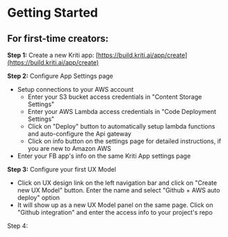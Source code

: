 # Getting Started

## 

## For first-time creators:

**Step 1:**  Create a new Kriti app: [https://build.kriti.ai/app/create](https://build.kriti.ai/app/create)

**Step 2:** Configure App Settings page

* Setup connections to your AWS account
  * Enter your S3 bucket access credentials in "Content Storage Settings"
  * Enter your AWS Lambda access credentials  in  "Code Deployment Settings"
  * Click on "Deploy" button to automatically setup lambda functions and auto-configure the Api gateway
  * Click on info button on the settings page for detailed instructions, if you are new to Amazon AWS
* Enter your FB app's info on the same Kriti App settings page

**Step 3:** Configure your first UX Model

* Click on UX design link on the left navigation bar and click on "Create new UX Model" button. Enter the name and select "Github + AWS auto deploy" option
* It will show up as a new UX Model panel on the same page. Click on "Github integration" and enter the access info to your project's repo

Step 4: 

